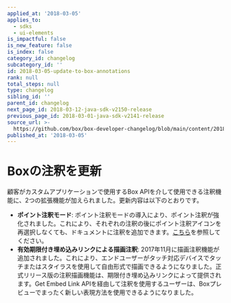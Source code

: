 ```yaml
---
applied_at: '2018-03-05'
applies_to:
  - sdks
  - ui-elements
is_impactful: false
is_new_feature: false
is_index: false
category_id: changelog
subcategory_id: ''
id: 2018-03-05-update-to-box-annotations
rank: null
total_steps: null
type: changelog
sibling_id: ''
parent_id: changelog
next_page_id: 2018-03-12-java-sdk-v2150-release
previous_page_id: 2018-03-01-java-sdk-v2141-release
source_url: >-
  https://github.com/box/box-developer-changelog/blob/main/content/2018/03-05-update-to-box-annotations.md
published_at: '2018-03-05'
---
```

# Boxの注釈を更新

顧客がカスタムアプリケーションで使用するBox APIを介して使用できる注釈機能に、2つの拡張機能が加えられました。更新内容は以下のとおりです。

* **ポイント注釈モード**: ポイント注釈モードの導入により、ポイント注釈が強化されました。これにより、それぞれの注釈の後にポイント注釈アイコンを再選択しなくても、ドキュメントに注釈を追加できます。[こちら](guide://embed/ui-elements)を参照してください。
* **有効期限付き埋め込みリンクによる描画注釈**: 2017年11月に描画注釈機能が追加されました。これにより、エンドユーザーがタッチ対応デバイスでタッチまたはスタイラスを使用して自由形式で描画できるようになりました。正式リリース版の注釈描画機能は、期限付き埋め込みリンクによって提供されます。Get Embed Link APIを経由して注釈を使用するユーザーは、Boxプレビューでまったく新しい表現方法を使用できるようになりました。
